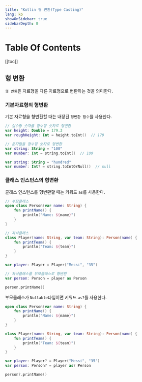 ```yaml
---
title: "Kotlin 형 변환(Type Casting)"
lang: ko
showOnSidebar: true
sidebarDepth: 0
---
```


# Table Of Contents
[[toc]]

## 형 변환
`형 변환`은 자료형을 다른 자료형으로 변환하는 것을 의미한다.

### 기본자료형의 형변환
기본 자료형을 형변환할 때는 내장된 `형변환 함수`를 사용한다.
``` kotlin
// 실수형 숫자를 정수형 숫자로 형변환
var height: Double = 179.3
var roughHeight: Int = height.toInt()  // 179
```
``` kotlin
// 문자열을 정수형 숫자로 형변환
var string: String = "100"
var number: Int = string.toInt()  // 100
```
``` kotlin
var string: String = "hundred"
var number: Int? = string.toIntOrNull()  // null
``` 


### 클래스 인스턴스의 형변환
클래스 인스턴스를 형변환할 때는 키워드 `as`를 사용한다.
``` kotlin
// 부모클래스
open class Person(var name: String) {
    fun printName() {
        println("Name: ${name}")
    }
}

// 자식클래스
class Player(name: String, var team: String): Person(name) {
    fun printTeam() {
        println("Team: ${team}")
    }
}

var player: Player = Player("Messi", "35")

// 자식클래스를 부모클래스로 형변환
var person: Person = player as Person

person.printName()
``` 
부모클래스가 `Nullable`타입이면 키워드 `as?`를 사용한다.
``` kotlin
open class Person(var name: String) {
    fun printName() {
        println("Name: ${name}")
    }
}

class Player(name: String, var team: String): Person(name) {
    fun printTeam() {
        println("Team: ${team}")
    }
}

var player: Player? = Player("Messi", "35")
var person: Person? = player as? Person

person?.printName()
```